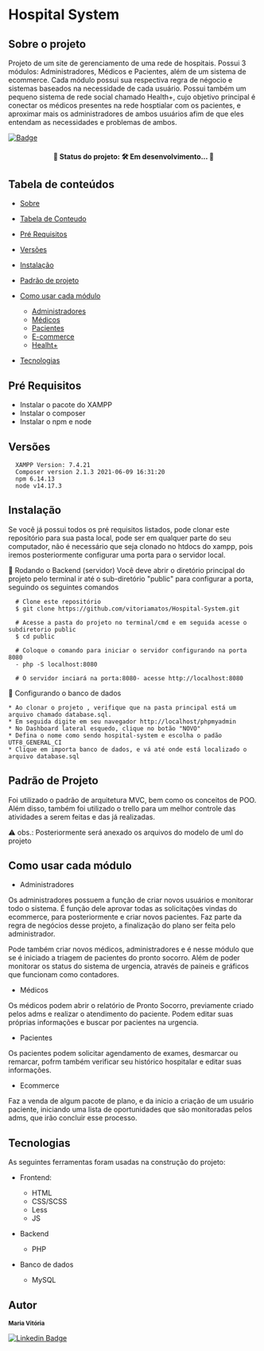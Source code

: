# Hospital System

## Sobre o projeto

Projeto de um site de gerenciamento de uma rede de hospitais. Possui 3 módulos: Administradores, Médicos e Pacientes, além de um sistema de ecommerce. 
Cada módulo possui sua respectiva regra de négocio e sistemas baseados na necessidade de cada usuário. Possui também um pequeno sistema de rede social chamado Health+,
cujo objetivo principal é conectar os médicos presentes na rede hosptialar com os pacientes, e aproximar mais os administradores de ambos usuários afim de que eles
entendam as necessidades e problemas de ambos. 



[![Badge](https://img.shields.io/static/v1?label=LICENSA&message=MIT&color=blueviolet&link=https://github.com/vitoriamatos/Hospital-System/blob/master/LICENSE)](https://github.com/vitoriamatos/Hospital-System/blob/master/LICENSE)

<h4 align="center"> 
	🚧  Status do projeto: 🛠 Em desenvolvimento...  🚧
</h4>


## Tabela de conteúdos

<!--ts-->
   * [Sobre](#sobre-o-projeto)
   * [Tabela de Conteudo](#tabela-de-conteúdos)
   * [Pré Requisitos](#pré-requisitos)
   * [Versões](#versões)
   * [Instalação](#instalação)
   * [Padrão de projeto](#testes)
   * [Como usar cada módulo](#como-usar)
      * [Administradores](#pre-requisitos)
      * [Médicos](#medicoss)
      * [Pacientes](#pacientes)
      * [E-commerce](#e-commerce)
      * [Healht+](#health+)
    
   * [Tecnologias](#tecnologias)
<!--te-->

## Pré Requisitos

  - Instalar o pacote do XAMPP
  - Instalar o composer
  - Instalar o npm e node
  
## Versões
      XAMPP Version: 7.4.21
      Composer version 2.1.3 2021-06-09 16:31:20
      npm 6.14.13
      node v14.17.3

## Instalação

Se você já possui todos os pré requisitos listados, pode clonar este repositório para sua pasta local, pode ser em qualquer parte do seu computador, 
não é necessário que seja clonado no htdocs do xampp, pois iremos posteriormente configurar uma porta para o servidor local.

 🧭 Rodando o Backend (servidor)
    Você deve abrir o diretório principal do projeto pelo terminal ir até o sub-diretório "public"  para configurar a porta, seguindo os seguintes comandos

      # Clone este repositório
      $ git clone https://github.com/vitoriamatos/Hospital-System.git
      
      # Acesse a pasta do projeto no terminal/cmd e em seguida acesse o subdiretorio public
      $ cd public
      
      # Coloque o comando para iniciar o servidor configurando na porta 8080
      - php -S localhost:8080
      
      # O servidor inciará na porta:8080- acesse http://localhost:8080


  🎲 Configurando o banco de dados
 
 	* Ao clonar o projeto , verifique que na pasta principal está um arquivo chamado database.sql.
	* Em seguida digite em seu navegador http://localhost/phpmyadmin
	* No Dashboard lateral esquedo, clique no botão "NOVO"
	* Defina o nome como sendo hospital-system e escolha o padão UTF8_GENERAL_CI
	* Clique em importa banco de dados, e vá até onde está localizado o arquivo database.sql
	
	
 ## Padrão de Projeto
 
 Foi utilizado o padrão de arquitetura MVC, bem como os conceitos de POO. Além disso, também foi utilizado o trello para um melhor controle das atividades a serem feitas 
 e das já realizadas. 
 
 ⚠️ obs.: Posteriormente será anexado os arquivos do modelo de uml do projeto 
 
 
 ## Como usar cada módulo
 
 - Administradores
 
Os administradores possuem a função de criar novos usuários e monitorar todo o sistema. É função dele  aprovar todas as solicitações vindas do ecommerce, para posteriormente e criar novos pacientes. Faz  parte da regra de negócios desse projeto, a finalização do plano ser feita pelo administrador. 
 
 Pode também criar novos médicos, administradores e é nesse módulo que se é iniciado a triagem de pacientes do pronto socorro. Além de poder monitorar os status do sistema de urgencia, através de paineis e gráficos que funcionam como contadores.
 
 - Médicos 
 
 Os médicos podem abrir o relatório de Pronto Socorro, previamente criado pelos adms e realizar o atendimento do paciente. Podem editar suas próprias informações e buscar por pacientes na urgencia.
 
 - Pacientes
 
 Os pacientes podem solicitar agendamento de exames, desmarcar ou remarcar, pofrm também verificar seu histórico hospitalar e editar suas informações. 
 
 - Ecommerce
 
  Faz a venda de algum pacote de plano, e da inicio a criação de um usuário paciente, iniciando uma lista de oportunidades que são monitoradas pelos adms, que irão concluir 
  esse processo. 
 
 
 ## Tecnologias
 
 As seguintes ferramentas foram usadas na construção do projeto:
 * Frontend:
 	* HTML
 	* CSS/SCSS
 	* Less
 	* JS
*  Backend
	* PHP

* Banco de dados
	* MySQL
 
 ## Autor

 <sub><b>Maria Vitória</b></sub></a> 
 <br />

[![Linkedin Badge](https://img.shields.io/badge/-Vitória-blue?style=flat-square&logo=Linkedin&logoColor=white&link=https://www.linkedin.com/in/maria-vit%C3%B3ria-matos-9bb626218/)](https://www.linkedin.com/in/maria-vit%C3%B3ria-matos-9bb626218/) 

  
